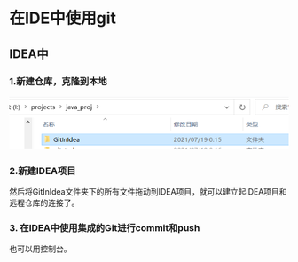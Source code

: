# 在IDE中使用git

## IDEA中

### 1.新建仓库，克隆到本地

![image-20210719002236387](https://raw.githubusercontent.com/dizhongdia/pic_bed/master/img/image-20210719002236387.png)

### 2.新建IDEA项目

然后将GitInIdea文件夹下的所有文件拖动到IDEA项目，就可以建立起IDEA项目和远程仓库的连接了。

### 3. 在IDEA中使用集成的Git进行commit和push

也可以用控制台。

